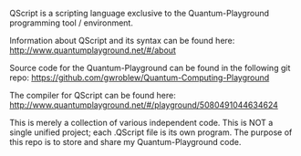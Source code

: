 QScript is a scripting language exclusive to the Quantum-Playground programming tool / environment.

Information about QScript and its syntax can be found here:
http://www.quantumplayground.net/#/about

Source code for the Quantum-Playground can be found in the following git repo:
https://github.com/gwroblew/Quantum-Computing-Playground

The compiler for QScript can be found here:
http://www.quantumplayground.net/#/playground/5080491044634624

This is merely a collection of various independent code.
This is NOT a single unified project; each .QScript file is its own program.
The purpose of this repo is to store and share my Quantum-Playground code.
